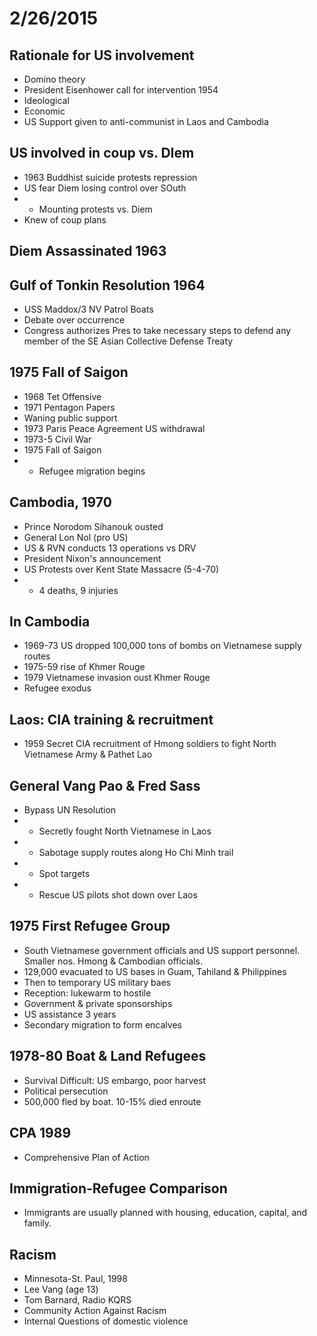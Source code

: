 # 2/26/2015

## Rationale for US involvement
- Domino theory
- President Eisenhower call for intervention 1954
- Ideological
- Economic
- US Support given to anti-communist in Laos and Cambodia

## US involved in coup vs. DIem
- 1963 Buddhist suicide protests repression
- US fear Diem losing control over SOuth
- - Mounting protests vs. Diem
- Knew of coup plans

## Diem Assassinated 1963

## Gulf of Tonkin Resolution 1964
- USS Maddox/3 NV Patrol Boats
- Debate over occurrence
- Congress authorizes Pres to take necessary steps to defend any member of the SE Asian Collective Defense Treaty

## 1975 Fall of Saigon
- 1968 Tet Offensive
- 1971 Pentagon Papers
- Waning public support
- 1973 Paris Peace Agreement US withdrawal
- 1973-5 Civil War
- 1975 Fall of Saigon
- - Refugee migration begins

## Cambodia, 1970
- Prince Norodom Sihanouk ousted
- General Lon Nol (pro US)
- US & RVN conducts 13 operations vs DRV
- President Nixon's announcement
- US Protests over Kent State Massacre (5-4-70)
- - 4 deaths, 9 injuries

## In Cambodia
- 1969-73 US dropped 100,000 tons of bombs on Vietnamese supply routes
- 1975-59 rise of Khmer Rouge
- 1979 Vietnamese invasion oust Khmer Rouge
- Refugee exodus

## Laos: CIA training & recruitment
- 1959 Secret CIA recruitment of Hmong soldiers to fight North Vietnamese Army & Pathet Lao

## General Vang Pao & Fred Sass
- Bypass UN Resolution
- - Secretly fought North Vietnamese in Laos
- - Sabotage supply routes along Ho Chi Minh trail
- - Spot targets
- - Rescue US pilots shot down over Laos

## 1975 First Refugee Group
- South Vietnamese government officials and US support personnel.  Smaller nos.  Hmong & Cambodian officials.
- 129,000 evacuated to US bases in Guam, Tahiland & Philippines
- Then to temporary US military baes
- Reception: lukewarm to hostile
- Government & private sponsorships
- US assistance 3 years
- Secondary migration to form encalves

## 1978-80 Boat & Land Refugees
- Survival Difficult: US embargo, poor harvest
- Political persecution
- 500,000 fled by boat.  10-15% died enroute

## CPA 1989
- Comprehensive Plan of Action

## Immigration-Refugee Comparison
- Immigrants are usually planned with housing, education, capital, and family.

## Racism
- Minnesota-St. Paul, 1998
- Lee Vang (age 13)  
- Tom Barnard, Radio KQRS
- Community Action Against Racism
- Internal Questions of domestic violence
